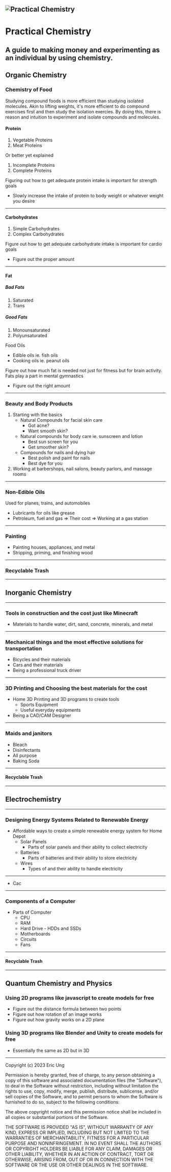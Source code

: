 ![Practical Chemistry](Resources/logo.png)
----
# Practical Chemistry
A guide to making money and experimenting as an individual by using chemistry.
------
## Organic Chemistry
### Chemistry of Food
Studying compound foods is more efficient than studying isolated molecules. Akin to lifting weights, it's more efficient to do compound exercises first and then study the isolation exercies.
By doing this, there is reason and intuition to experiment and isolate compounds and molecules.
#### Protein
1. Vegetable Proteins
2. Meat Proteins
   
Or better yet explained

1. Incomplete Proteins
2. Complete Proteins

Figuring out how to get adequate protein intake is important for strength goals
* Slowly increase the intake of protein to body weight or whatever weight you desire
------
#### Carbohydrates
1. Simple Carbohydrates
2. Complex Carbohydrates

Figure out how to get adequate carbohydrate intake is important for cardio goals
* Figure out the proper amount
------
#### Fat
##### Bad Fats
1. Saturated
2. Trans
##### Good Fats
1. Monounsaturated
2. Polyunsaturated 

Food Oils
* Edible oils ie. fish oils
* Cooking oils ie. peanut oils

Figure out how much fat is needed not just for fitness but for brain activity. Fats play a part in mental gymnastics
* Figure out the right amount
------
### Beauty and Body Products
1. Starting with the basics
	* Natural Compounds for facial skin care
		* Got acne?
		* Want smooth skin?
	* Natural compounds for body care ie. sunscreen and lotion
		* Best sun screen for you
		* Get smoother skin?
	* Compounds for nails and dying hair
		* Best polish and paint for nails
		* Best dye for you
2. Working at barbershops, nail salons, beauty parlors, and massage rooms
------
### Non-Edible Oils
Used for planes, trains, and automobiles
* Lubricants for oils like grease
* Petroleum, fuel and gas => Their cost => Working at a gas station
------
### Painting
* Painting houses, appliances, and metal
* Stripping, priming, and finishing wood
------
### Recyclable Trash

-----
## Inorganic Chemistry
------
### Tools in construction and the cost just like Minecraft
* Materials to handle water, dirt, sand, concrete, minerals, and metal
------
### Mechanical things and the most effective solutions for transportation
* Bicycles and their materials
* Cars and their materials
* Being a professional truck driver
------
### 3D Printing and Choosing the best materials for the cost
* Home 3D Printing and 3D programs to create tools
	* Sports Equipment
	* Useful everyday equipments
* Being a CAD/CAM Designer
------
### Maids and janitors
* Bleach
* Disinfectants
* All purpose
* Baking Soda
------
#### Recyclable Trash
------

## Electrochemistry
-----
### Designing Energy Systems Related to Renewable Energy
* Affordable ways to create a simple renewable energy system for Home Depot
	* Solar Panels
		* Parts of solar panels and their ability to collect electricity
	* Batteries
		* Parts of batteries and their ability to store electricity
	* Wires
		* Types of and their ability to handle electricity
------
* Cac
------
### Components of a Computer
* Parts of Computer
	* CPU
	* RAM
	* Hard Drive - HDDs and SSDs
	* Motherboards
	* Circuits
	* Fans
------
#### Recyclable Trash
------

## Quantum Chemistry and Physics
### Using 2D programs like javascript to create models for free
* Figure out the distance formula between two points
* Figure out how rotation of an image works
* Figure out how gravity works on a 2D plane
### Using 3D programs like Blender and Unity to create models for free
* Essentially the same as 2D but in 3D

-----

Copyright (c) 2023 Eric Ung

Permission is hereby granted, free of charge, to any person obtaining a copy
of this software and associated documentation files (the "Software"), to deal
in the Software without restriction, including without limitation the rights
to use, copy, modify, merge, publish, distribute, sublicense, and/or sell
copies of the Software, and to permit persons to whom the Software is
furnished to do so, subject to the following conditions:

The above copyright notice and this permission notice shall be included in all
copies or substantial portions of the Software.

THE SOFTWARE IS PROVIDED "AS IS", WITHOUT WARRANTY OF ANY KIND, EXPRESS OR
IMPLIED, INCLUDING BUT NOT LIMITED TO THE WARRANTIES OF MERCHANTABILITY,
FITNESS FOR A PARTICULAR PURPOSE AND NONINFRINGEMENT. IN NO EVENT SHALL THE
AUTHORS OR COPYRIGHT HOLDERS BE LIABLE FOR ANY CLAIM, DAMAGES OR OTHER
LIABILITY, WHETHER IN AN ACTION OF CONTRACT, TORT OR OTHERWISE, ARISING FROM,
OUT OF OR IN CONNECTION WITH THE SOFTWARE OR THE USE OR OTHER DEALINGS IN THE
SOFTWARE.

